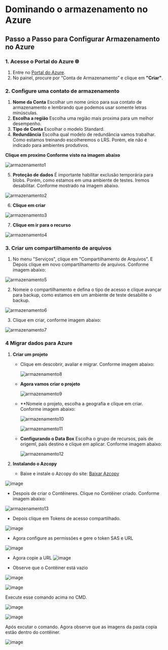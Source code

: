 # Dominando o armazenamento no Azure

## Passo a Passo para Configurar Armazenamento no Azure

### 1. Acesse o Portal do Azure 🌐

1. Entre no [Portal do Azure](https://portal.azure.com).
2. No painel, procure por “Conta de Armazenamento” e clique em **"Criar"**.

### 2. Configure uma contato de armazenamento

1. **Nome da Conta** Escolhar um nome único para sua contato de armazenamento e lembrando que podemos usar somente letras minúsculas.
2. **Escolha a região** Escolha uma região mais proxima para um melhor desempenho.
3. **Tipo de Conta** Escolhar o modelo Standard.
4. **Redundância** Escolha qual modelo de redundância vamos trabalhar. Como estamos treinando escolheremos o LRS. Porém, ele não é indicado para ambientes produtivos.

**Clique em proxímo Conforme visto na imagem abaixo**
 
![armazenamento1](https://github.com/user-attachments/assets/33782980-2268-4230-95bc-8a91b9fe7f03)

5. **Proteção de dados** É importante habilitar exclusão temporária para blobs. Porém, como estamos em uma ambiente de testes. Iremos desabilitar. Conforme mostrado na imagem abaixo.

![armazenamento2](https://github.com/user-attachments/assets/320e69f8-8689-46c2-a968-25ff5877c624)

6. **Clique em criar**
   
![armazenamento3](https://github.com/user-attachments/assets/ef3479ec-4ef0-4468-8ffb-9cf542a8a90c)

7. **Clique em ir para o recurso**
   
![armazenamento4](https://github.com/user-attachments/assets/7fa91aaf-f1a0-4209-88ac-92119b5016e2)

### 3. Criar um compartilhamento de arquivos

 1. No menu "Serviços", clique em "Compartilhamento de Arquivos". E Depois clique em novo compartilhamento de arquivos. Conforme imagem abaixo:

![armazenamento5](https://github.com/user-attachments/assets/52dc1d89-f336-43a4-9f80-24a6940c4ee9)

 2. Nomeie o compartilhamento e defina o tipo de acesso e clique avançar para backup, como estamos em um ambiente de teste desabilite o backup.
    
![armazenamento6](https://github.com/user-attachments/assets/ce3082cc-8092-4cf1-a3fd-6c9626052e65)

 3. Clique em criar, conforme imagem abaixo:

![armazenamento7](https://github.com/user-attachments/assets/0d5e8b02-6af0-4f36-b027-604982d33cff)

### 4 Migrar dados para Azure

1. **Criar um projeto**
   - Clique em descobrir, avaliar e migrar. Conforme imagem abaixo:
     
     ![armazenamento8](https://github.com/user-attachments/assets/3284dbd1-bb0d-4613-9012-6405a8000c13)

   - **Agora vamos criar o projeto**
     
     ![armazenamento9](https://github.com/user-attachments/assets/c15cd6d0-39f7-477b-bf04-b4aead739764)

   - **Nomeie o projeto, escolha a geografia e clique em criar. Conforme imagem abaixo:

     ![armazenamento10](https://github.com/user-attachments/assets/c1a45dbc-8f13-4902-a946-ecfc8fbdafcd)

     ![armazenamento11](https://github.com/user-attachments/assets/5b489a84-1989-4a02-accd-1fe4d4e1f056)

   - **Configurando o Data Box** Escolha o grupo de recursos, país de origeml, país destino e clique em aplicar. Conforme imagem abaixo:

     ![armazenamento12](https://github.com/user-attachments/assets/d44812e6-a338-4297-859b-ac8ff7cbff1a)

2. **Instalando o Azcopy**

   - Baixe e instale o Azcopy do site: [Baixar Azcopy](https://learn.microsoft.com/pt-br/azure/storage/common/storage-use-azcopy-v10?tabs=dnf)

 ![image](https://github.com/user-attachments/assets/9ec4af37-d48d-49cc-86bd-4bcf6a1619cc)
  
   - Despois de criar o Contêineres. Clique no Contêiner criado. Conforme imagem abaixo:

 ![armazenamento13](https://github.com/user-attachments/assets/f3e0c455-dcda-4d41-bb16-2ce16c9c9c39)

   - Depois clique em Tokens de acesso compartilhado.
     
 ![image](https://github.com/user-attachments/assets/c761ec27-f4bc-4737-a719-9349ea8fe59a)

   - Agora configure as permissões e gere o token SAS e URL
     
 ![image](https://github.com/user-attachments/assets/3b7714e1-0392-4bbf-8f99-baf2f2164335)

   - Agora copie a URL
 ![image](https://github.com/user-attachments/assets/522517b1-88e4-42b4-adf3-2852cbc247ca)

   - Observe que o Contêiner está vazio
    
 ![image](https://github.com/user-attachments/assets/d736c56a-9f92-4625-b4a3-f3267b540bd4)

 ![image](https://github.com/user-attachments/assets/dca1ae07-d6a1-4ef7-949b-8273ef7627ff)
 
 Execute esse comando acima no CMD.

 ![image](https://github.com/user-attachments/assets/210f44a1-13b0-4a0a-9381-5ed3ea608295)

 ![image](https://github.com/user-attachments/assets/21677e08-b220-42be-972b-f2e00194906c)

Após excutar o comando. Agora observe que as imagens da pasta copia estão dentro do contêiner. 

![image](https://github.com/user-attachments/assets/7d273a81-97fc-4ec5-8d5e-45431f2d4a86)
